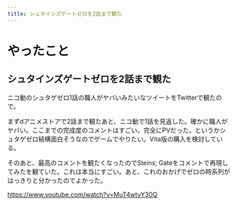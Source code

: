 ```yaml
---
title: シュタインズゲートゼロを2話まで観た
---
```


# やったこと

## シュタインズゲートゼロを2話まで観た

ニコ動のシュタゲゼロ1話の職人がヤバいみたいなツイートをTwitterで観たので。

まずdアニメストアで2話まで観たあと、ニコ動で1話を見返した。確かに職人がヤバい。ここまでの完成度のコメントはすごい。完全にPVだった。というかシュタゲゼロ結構面白そうなのでゲームでやりたい。Vita版の購入を検討している。

そのあと、最高のコメントを観たくなったのでSteins; Gateをコメントで再現してみたを観ていた。これは本当にすごい。あと、これのおかげでゼロの時系列がはっきりと分かったのでよかった。

https://www.youtube.com/watch?v=MuT4wtyY30Q
